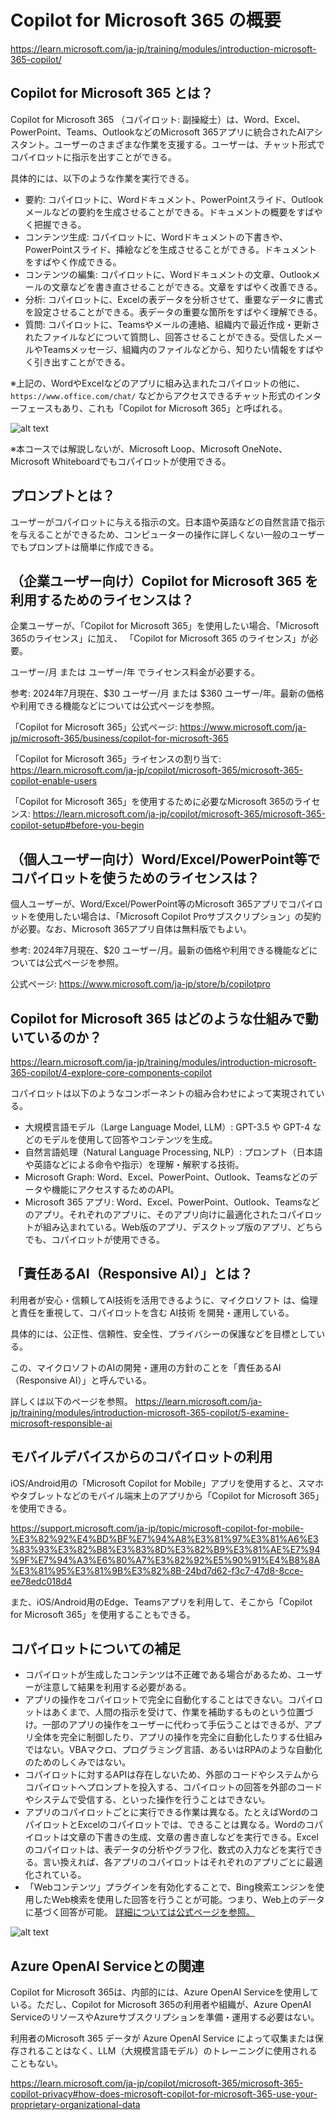 # Copilot for Microsoft 365 の概要

https://learn.microsoft.com/ja-jp/training/modules/introduction-microsoft-365-copilot/

## Copilot for Microsoft 365 とは？

Copilot for Microsoft 365 （コパイロット: 副操縦士）は、Word、Excel、PowerPoint、Teams、OutlookなどのMicrosoft 365アプリに統合されたAIアシスタント。ユーザーのさまざまな作業を支援する。ユーザーは、チャット形式でコパイロットに指示を出すことができる。

具体的には、以下のような作業を実行できる。

- 要約: コパイロットに、Wordドキュメント、PowerPointスライド、Outlookメールなどの要約を生成させることができる。ドキュメントの概要をすばやく把握できる。
- コンテンツ生成: コパイロットに、Wordドキュメントの下書きや、PowerPointスライド、挿絵などを生成させることができる。ドキュメントをすばやく作成できる。
- コンテンツの編集: コパイロットに、Wordドキュメントの文章、Outlookメールの文章などを書き直させることができる。文章をすばやく改善できる。
- 分析: コパイロットに、Excelの表データを分析させて、重要なデータに書式を設定させることができる。表データの重要な箇所をすばやく理解できる。
- 質問: コパイロットに、Teamsやメールの連絡、組織内で最近作成・更新されたファイルなどについて質問し、回答させることができる。受信したメールやTeamsメッセージ、組織内のファイルなどから、知りたい情報をすばやく引き出すことができる。

※上記の、WordやExcelなどのアプリに組み込まれたコパイロットの他に、`https://www.office.com/chat/` などからアクセスできるチャット形式のインターフェースもあり、これも「Copilot for Microsoft 365」と呼ばれる。

![alt text](image-1.png)

※本コースでは解説しないが、Microsoft Loop、Microsoft OneNote、Microsoft Whiteboardでもコパイロットが使用できる。

## プロンプトとは？

ユーザーがコパイロットに与える指示の文。日本語や英語などの自然言語で指示を与えることができるため、コンピューターの操作に詳しくない一般のユーザーでもプロンプトは簡単に作成できる。

## （企業ユーザー向け）Copilot for Microsoft 365 を利用するためのライセンスは？

企業ユーザーが、「Copilot for Microsoft 365」を使用したい場合、「Microsoft 365のライセンス」に加え、 「Copilot for Microsoft 365 のライセンス」が必要。

ユーザー/月 または ユーザー/年 でライセンス料金が必要する。

参考: 2024年7月現在、$30 ユーザー/月 または $360 ユーザー/年。最新の価格や利用できる機能などについては公式ページを参照。

「Copilot for Microsoft 365」公式ページ:
https://www.microsoft.com/ja-jp/microsoft-365/business/copilot-for-microsoft-365

「Copilot for Microsoft 365」ライセンスの割り当て:
https://learn.microsoft.com/ja-jp/copilot/microsoft-365/microsoft-365-copilot-enable-users

「Copilot for Microsoft 365」を使用するために必要なMicrosoft 365のライセンス:
https://learn.microsoft.com/ja-jp/copilot/microsoft-365/microsoft-365-copilot-setup#before-you-begin

## （個人ユーザー向け）Word/Excel/PowerPoint等でコパイロットを使うためのライセンスは？

個人ユーザーが、Word/Excel/PowerPoint等のMicrosoft 365アプリでコパイロットを使用したい場合は、「Microsoft Copilot Proサブスクリプション」の契約が必要。なお、Microsoft 365アプリ自体は無料版でもよい。

参考: 2024年7月現在、$20 ユーザー/月。最新の価格や利用できる機能などについては公式ページを参照。

公式ページ: 
https://www.microsoft.com/ja-jp/store/b/copilotpro

##  Copilot for Microsoft 365 はどのような仕組みで動いているのか？

https://learn.microsoft.com/ja-jp/training/modules/introduction-microsoft-365-copilot/4-explore-core-components-copilot

コパイロットは以下のようなコンポーネントの組み合わせによって実現されている。

- 大規模言語モデル（Large Language Model, LLM）: GPT-3.5 や GPT-4 などのモデルを使用して回答やコンテンツを生成。
- 自然言語処理（Natural Language Processing, NLP）: プロンプト（日本語や英語などによる命令や指示）を理解・解釈する技術。
- Microsoft Graph: Word、Excel、PowerPoint、Outlook、Teamsなどのデータや機能にアクセスするためのAPI。
- Microsoft 365 アプリ: Word、Excel、PowerPoint、Outlook、Teamsなどのアプリ。それぞれのアプリに、そのアプリ向けに最適化されたコパイロットが組み込まれている。Web版のアプリ、デスクトップ版のアプリ、どちらでも、コパイロットが使用できる。

## 「責任あるAI（Responsive AI）」とは？

利用者が安心・信頼してAI技術を活用できるように、マイクロソフト は、倫理と責任を重視して、コパイロットを含む AI技術 を開発・運用している。

具体的には、公正性、信頼性、安全性、プライバシーの保護などを目標としている。

この、マイクロソフトのAIの開発・運用の方針のことを「責任あるAI（Responsive AI）」と呼んでいる。

詳しくは以下のページを参照。
https://learn.microsoft.com/ja-jp/training/modules/introduction-microsoft-365-copilot/5-examine-microsoft-responsible-ai


## モバイルデバイスからのコパイロットの利用

iOS/Android用の「Microsoft Copilot for Mobile」アプリを使用すると、スマホやタブレットなどのモバイル端末上のアプリから「Copilot for Microsoft 365」を使用できる。

https://support.microsoft.com/ja-jp/topic/microsoft-copilot-for-mobile-%E3%82%92%E4%BD%BF%E7%94%A8%E3%81%97%E3%81%A6%E3%83%93%E3%82%B8%E3%83%8D%E3%82%B9%E3%81%AE%E7%94%9F%E7%94%A3%E6%80%A7%E3%82%92%E5%90%91%E4%B8%8A%E3%81%95%E3%81%9B%E3%82%8B-24bd7d62-f3c7-47d8-8cce-ee78edc018d4

また、iOS/Android用のEdge、Teamsアプリを利用して、そこから「Copilot for Microsoft 365」を使用することもできる。

## コパイロットについての補足

- コパイロットが生成したコンテンツは不正確である場合があるため、ユーザーが注意して結果を利用する必要がある。
- アプリの操作をコパイロットで完全に自動化することはできない。コパイロットはあくまで、人間の指示を受けて、作業を補助するものという位置づけ。一部のアプリの操作をユーザーに代わって手伝うことはできるが、アプリ全体を完全に制御したり、アプリの操作を完全に自動化したりする仕組みではない。VBAマクロ、プログラミング言語、あるいはRPAのような自動化のためのしくみではない。
- コパイロットに対するAPIは存在しないため、外部のコードやシステムからコパイロットへプロンプトを投入する、コパイロットの回答を外部のコードやシステムで受信する、といった操作を行うことはできない。
- アプリのコパイロットごとに実行できる作業は異なる。たとえばWordのコパイロットとExcelのコパイロットでは、できることは異なる。Wordのコパイロットは文章の下書きの生成、文章の書き直しなどを実行できる。Excelのコパイロットは、表データの分析やグラフ化、数式の入力などを実行できる。言い換えれば、各アプリのコパイロットはそれぞれのアプリごとに最適化されている。
- 「Webコンテンツ」プラグインを有効化することで、Bing検索エンジンを使用したWeb検索を使用した回答を行うことが可能。つまり、Web上のデータに基づく回答が可能。 [詳細については公式ページを参照。](https://learn.microsoft.com/ja-jp/copilot/microsoft-365/manage-public-web-access)

![alt text](image-2.png)


## Azure OpenAI Serviceとの関連

Copilot for Microsoft 365は、内部的には、Azure OpenAI Serviceを使用している。ただし、Copilot for Microsoft 365の利用者や組織が、Azure OpenAI ServiceのリソースやAzureサブスクリプションを準備・運用する必要はない。

利用者のMicrosoft 365 データが Azure OpenAI Service によって収集または保存されることはなく、LLM（大規模言語モデル）のトレーニングに使用されることもない。

https://learn.microsoft.com/ja-jp/copilot/microsoft-365/microsoft-365-copilot-privacy#how-does-microsoft-copilot-for-microsoft-365-use-your-proprietary-organizational-data


